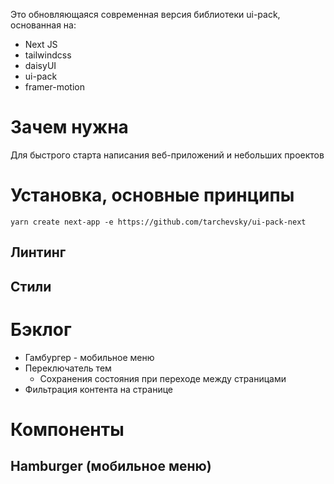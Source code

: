 Это обновляющаяся современная версия библиотеки ui-pack, основанная на:

- Next JS
- tailwindcss
- daisyUI
- ui-pack
- framer-motion

# Зачем нужна

Для быстрого старта написания веб-приложений и небольших проектов

# Установка, основные принципы

```shell
yarn create next-app -e https://github.com/tarchevsky/ui-pack-next
```

## Линтинг



## Стили

# Бэклог

- Гамбургер - мобильное меню
- Переключатель тем
  - Сохранения состояния при переходе между страницами
- Фильтрация контента на странице

# Компоненты

## Hamburger (мобильное меню)
